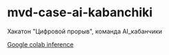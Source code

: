 # mvd-case-ai-kabanchiki
Хакатон "Цифровой прорыв", команда AI_кабанчики

[Google colab inference](https://colab.research.google.com/gist/PixelPantz/c11509d6e81f035a83b988558ae466e3)
